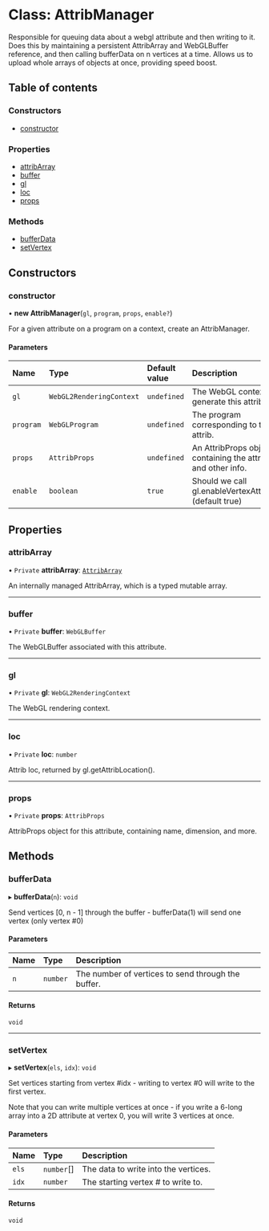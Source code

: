 # Class: AttribManager

Responsible for queuing data about a webgl attribute and then writing to it.
Does this by maintaining a persistent AttribArray and WebGLBuffer reference,
and then calling bufferData on n vertices at a time. Allows us to upload
whole arrays of objects at once, providing speed boost.

## Table of contents

### Constructors

- [constructor](AttribManager.md#constructor)

### Properties

- [attribArray](AttribManager.md#attribarray)
- [buffer](AttribManager.md#buffer)
- [gl](AttribManager.md#gl)
- [loc](AttribManager.md#loc)
- [props](AttribManager.md#props)

### Methods

- [bufferData](AttribManager.md#bufferdata)
- [setVertex](AttribManager.md#setvertex)

## Constructors

### constructor

• **new AttribManager**(`gl`, `program`, `props`, `enable?`)

For a given attribute on a program on a context, create an AttribManager.

#### Parameters

| Name      | Type                     | Default value | Description                                                       |
| :-------- | :----------------------- | :------------ | :---------------------------------------------------------------- |
| `gl`      | `WebGL2RenderingContext` | `undefined`   | The WebGL context to generate this attrib on.                     |
| `program` | `WebGLProgram`           | `undefined`   | The program corresponding to this attrib.                         |
| `props`   | `AttribProps`            | `undefined`   | An AttribProps object, containing the attrib name and other info. |
| `enable`  | `boolean`                | `true`        | Should we call gl.enableVertexAttribArray? (default true)         |

## Properties

### attribArray

• `Private` **attribArray**: [`AttribArray`](AttribArray.md)

An internally managed AttribArray, which is a typed mutable array.

---

### buffer

• `Private` **buffer**: `WebGLBuffer`

The WebGLBuffer associated with this attribute.

---

### gl

• `Private` **gl**: `WebGL2RenderingContext`

The WebGL rendering context.

---

### loc

• `Private` **loc**: `number`

Attrib loc, returned by gl.getAttribLocation().

---

### props

• `Private` **props**: `AttribProps`

AttribProps object for this attribute, containing name, dimension, and more.

## Methods

### bufferData

▸ **bufferData**(`n`): `void`

Send vertices [0, n - 1] through the buffer - bufferData(1) will send one vertex (only vertex #0)

#### Parameters

| Name | Type     | Description                                        |
| :--- | :------- | :------------------------------------------------- |
| `n`  | `number` | The number of vertices to send through the buffer. |

#### Returns

`void`

---

### setVertex

▸ **setVertex**(`els`, `idx`): `void`

Set vertices starting from vertex #idx - writing to vertex #0 will write to the first vertex.

Note that you can write multiple vertices at once - if you write a 6-long array into a 2D
attribute at vertex 0, you will write 3 vertices at once.

#### Parameters

| Name  | Type       | Description                          |
| :---- | :--------- | :----------------------------------- |
| `els` | `number`[] | The data to write into the vertices. |
| `idx` | `number`   | The starting vertex # to write to.   |

#### Returns

`void`

